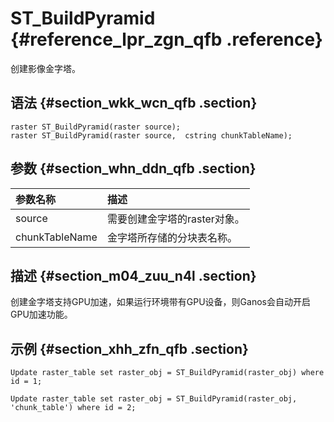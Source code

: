 # S​T\_BuildPyramid {#reference_lpr_zgn_qfb .reference}

创建影像金字塔。

## 语法 {#section_wkk_wcn_qfb .section}

``` {#codeblock_xon_rta_dxi}
raster ST_BuildPyramid(raster source);
raster ST_BuildPyramid(raster source,  cstring chunkTableName);
```

## 参数 {#section_whn_ddn_qfb .section}

|参数名称|描述|
|:---|:-|
|source|需要创建金字塔的raster对象。|
|chunkTableName|金字塔所存储的分块表名称。|

## 描述 {#section_m04_zuu_n4l .section}

创建金字塔支持GPU加速，如果运行环境带有GPU设备，则Ganos会自动开启GPU加速功能。

## 示例 {#section_xhh_zfn_qfb .section}

``` {#codeblock_wi6_wxa_n0r}
Update raster_table set raster_obj = ST_BuildPyramid(raster_obj) where id = 1;

Update raster_table set raster_obj = ST_BuildPyramid(raster_obj, 'chunk_table') where id = 2;
```


